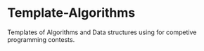 # Template-Algorithms

Templates of Algorithms and Data structures using for competive programming contests.
